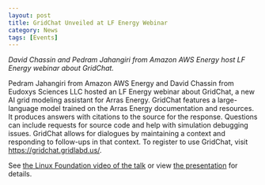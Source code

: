 ```yaml
---
layout: post
title: GridChat Unveiled at LF Energy Webinar
category: News
tags: [Events]
---
```


*David Chassin and Pedram Jahangiri from Amazon AWS Energy host LF Energy webinar about GridChat.*

Pedram Jahangiri from Amazon AWS Energy and David Chassin from Eudoxys Sciences LLC hosted an LF Energy webinar about GridChat, a new AI grid modeling assistant for Arras Energy. GridChat features a large-language model trained on the Arras Energy documentation and resources. It produces answers with citations to the source for the response. Questions can include requests for source code and help with simulation debugging issues. GridChat allows for dialogues by maintaining a context and responding to follow-ups in that context.  To register to use GridChat, visit https://gridchat.gridlabd.us/.

See [the Linux Foundation video of the talk](https://community.linuxfoundation.org/events/details/lfhq-lf-energy-presents-gridchat-leveraging-genai-for-smarter-power-distribution-modeling-with-arras-energy/) or view [the presentation](2025-01-30-GridChat_Unveiled_at_LF_Energy_Webinar.pdf) for details.

